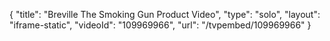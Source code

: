 {
    "title": "Breville The Smoking Gun Product Video",
    "type": "solo",
    "layout": "iframe-static",
    "videoId": "109969966",
    "url": "\/tvpembed\/109969966"
}